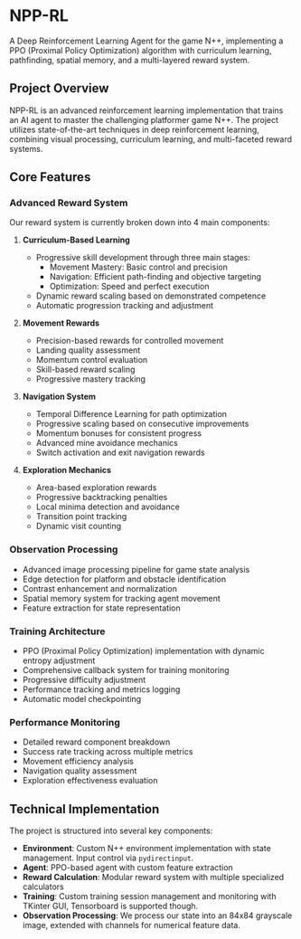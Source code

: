 # NPP-RL

A Deep Reinforcement Learning Agent for the game N++, implementing a PPO (Proximal Policy Optimization) algorithm with curriculum learning, pathfinding, spatial memory, and a multi-layered reward system.

## Project Overview

NPP-RL is an advanced reinforcement learning implementation that trains an AI agent to master the challenging platformer game N++. The project utilizes state-of-the-art techniques in deep reinforcement learning, combining visual processing, curriculum learning, and multi-faceted reward systems.

## Core Features

### Advanced Reward System

Our reward system is currently broken down into 4 main components:

1. **Curriculum-Based Learning**
   - Progressive skill development through three main stages:
     - Movement Mastery: Basic control and precision
     - Navigation: Efficient path-finding and objective targeting
     - Optimization: Speed and perfect execution
   - Dynamic reward scaling based on demonstrated competence
   - Automatic progression tracking and adjustment

2. **Movement Rewards**
   - Precision-based rewards for controlled movement
   - Landing quality assessment
   - Momentum control evaluation
   - Skill-based reward scaling
   - Progressive mastery tracking

3. **Navigation System**
   - Temporal Difference Learning for path optimization
   - Progressive scaling based on consecutive improvements
   - Momentum bonuses for consistent progress
   - Advanced mine avoidance mechanics
   - Switch activation and exit navigation rewards

4. **Exploration Mechanics**
   - Area-based exploration rewards
   - Progressive backtracking penalties
   - Local minima detection and avoidance
   - Transition point tracking
   - Dynamic visit counting

### Observation Processing

- Advanced image processing pipeline for game state analysis
- Edge detection for platform and obstacle identification
- Contrast enhancement and normalization
- Spatial memory system for tracking agent movement
- Feature extraction for state representation

### Training Architecture

- PPO (Proximal Policy Optimization) implementation with dynamic entropy adjustment
- Comprehensive callback system for training monitoring
- Progressive difficulty adjustment
- Performance tracking and metrics logging
- Automatic model checkpointing

### Performance Monitoring

- Detailed reward component breakdown
- Success rate tracking across multiple metrics
- Movement efficiency analysis
- Navigation quality assessment
- Exploration effectiveness evaluation

## Technical Implementation

The project is structured into several key components:

- **Environment**: Custom N++ environment implementation with state management. Input control via `pydirectinput`.
- **Agent**: PPO-based agent with custom feature extraction
- **Reward Calculation**: Modular reward system with multiple specialized calculators
- **Training**: Custom training session management and monitoring with TKinter GUI, Tensorboard is supported though.
- **Observation Processing**: We process our state into an 84x84 grayscale image, extended with channels for numerical feature data.
